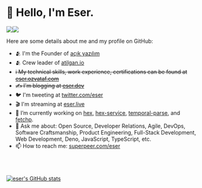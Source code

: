<h1>👋 Hello, I'm Eser.</h1>

<a href="https://www.twitter.com/eser" target="_blank" rel="noreferrer"><img
src="https://img.shields.io/twitter/follow/eser?logo=twitter&style=for-the-badge&color=0891b2&labelColor=1c1917"
/></a><a href="https://www.github.com/eser" target="_blank" rel="noreferrer"><img
src="https://img.shields.io/github/followers/eser?logo=github&style=for-the-badge&color=0891b2&labelColor=1c1917" /></a>


Here are some details about me and my profile on GitHub:

- 🫂 I'm the Founder of [açık yazılım](https://acikyazilim.com)
- 🫂 Crew leader of [atilgan.io](https://atilgan.io)
- ~~ℹ️ My technical skills, work experience, certifications can be found at [eser.ozvataf.com](https://eser.ozvataf.com)~~
- ~~✍️ I'm blogging at [eser.dev](https://eser.dev)~~
- 🐦 I'm tweeting at [twitter.com/eser](https://x.com/eser)
- 🎬 I'm streaming at [eser.live](https://eser.live)
- 🔭 I’m currently working on [hex](https://github.com/eser/hex), [hex-service](https://github.com/eser/hex-service), [temporal-parse](https://github.com/eser/temporal-parse), and [fetchp](https://github.com/eser/fetchp).
- 💬 Ask me about: Open Source, Developer Relations, Agile, DevOps, Software Craftsmanship, Product Engineering, Full-Stack Development, Web Development, Deno, JavaScript, TypeScript, etc.
- 📫 How to reach me: [superpeer.com/eser](https://superpeer.com/eser)
<br />
<br />
<p>
  <a href="http://www.github.com/eser"><img src="https://github-readme-stats.vercel.app/api?username=eser&show_icons=true&hide=&count_private=true&title_color=0891b2&text_color=ffffff&icon_color=0891b2&bg_color=1c1917&hide_border=true&show_icons=true" alt="eser's GitHub stats" /></a>
</p>
